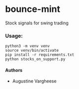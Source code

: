 # bounce-mint
Stock signals for swing trading

### Usage:

    python3 -m venv venv
    source venv/bin/activate
    pip install -r requirements.txt
    python stocks_on_support.py

#### Authors
* Augustine Vargheese